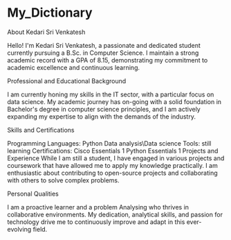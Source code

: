 # My_Dictionary
About Kedari Sri Venkatesh

Hello! I'm Kedari Sri Venkatesh, a passionate and dedicated student currently pursuing a B.Sc. in Computer Science. I maintain a strong academic record with a GPA of 8.15, demonstrating my commitment to academic excellence and continuous learning.

Professional and Educational Background 

I am currently honing my skills in the IT sector, with a particular focus on data science. My academic journey has on-going with a solid foundation in Bachelor's degree in computer science principles, and I am actively expanding my expertise to align with the demands of the industry.

Skills and Certifications

Programming Languages: Python
Data analysis\Data science Tools: still learning
Certifications:
Cisco Essentials 1
Python Essentials 1
Projects and Experience
While I am still a student, I have engaged in various projects and coursework that have allowed me to apply my knowledge practically. I am enthusiastic about contributing to open-source projects and collaborating with others to solve complex problems.

Personal Qualities

I am a proactive learner and a problem Analysing who thrives in collaborative environments. My dedication, analytical skills, and passion for technology drive me to continuously improve and adapt in this ever-evolving field.

